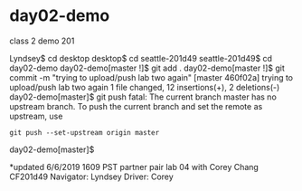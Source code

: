 # day02-demo
class 2 demo 201


Lyndsey$ cd desktop
desktop$ cd seattle-201d49
seattle-201d49$ cd day02-demo
day02-demo[master !]$ git add .
day02-demo[master !]$ git commit -m "trying to upload/push lab two again"
[master 460f02a] trying to upload/push lab two again
 1 file changed, 12 insertions(+), 2 deletions(-)
day02-demo[master]$ git push
fatal: The current branch master has no upstream branch.
To push the current branch and set the remote as upstream, use

    git push --set-upstream origin master

day02-demo[master]$


*updated 6/6/2019 1609 PST
partner pair lab 04 with Corey Chang CF201d49
Navigator: Lyndsey
Driver: Corey